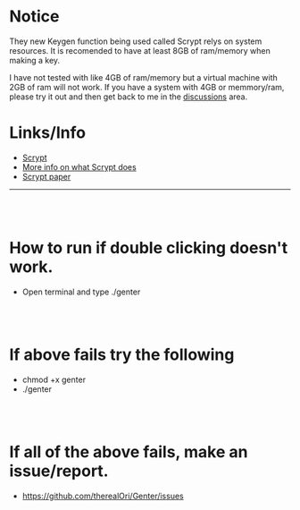 # Notice
They new Keygen function being used called Scrypt relys on system resources. It is recomended to have at least 8GB of ram/memory when making a key.

I have not tested with like 4GB of ram/memory but a virtual machine with 2GB of ram will not work. If you have a system with 4GB or memmory/ram, please try it out and then get back to me in the [discussions](https://github.com/therealOri/Genter/discussions/14) area.

# Links/Info
- [Scrypt](https://cryptography.io/en/latest/hazmat/primitives/key-derivation-functions/#scrypt)
- [More info on what Scrypt does](https://stackoverflow.com/a/30308723/1170681)
- [Scrypt paper](https://www.tarsnap.com/scrypt/scrypt.pdf)
__ __

<br />
<br />


# How to run if double clicking doesn't work.
- Open terminal and type ./genter

<br />
<br />

# If above fails try the following
- chmod +x genter
- ./genter

<br />
<br />

# If all of the above fails, make an issue/report.
- https://github.com/therealOri/Genter/issues

